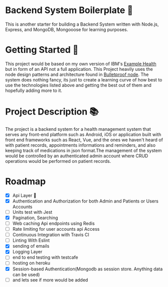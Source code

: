 # Backend System Boilerplate 📖

This is another starter for building a Backend System written with Node.js, Express, and MongoDB, Mongooose for learning purposes.

# Getting Started 🏁

This project would be based on my own version of IBM's [Example Health](https://developer.ibm.com/patterns/app-modernization-s2i-openshift/?cm_mmc=OSocial_Twitter-_-Developer_IBM+Developer-_-WW_WW-_-ibmdev-&cm_mmca1=000037FD&cm_mmca2=10010797&linkId=73533671) but in form of an API not a full application. This Project heavily uses the node design patterns and architecture found in [Bulletproof node](https://github.com/santiq/bulletproof-nodejs). The system does nothing fancy, its just to create a learning curve of how best to use the technologies listed above and getting the best out of them and hopefully adding more to it.

# Project Description 📚

The project is a backend system for a health management system that serves any front-end platform such as Android, iOS or application built with front end frameworks such as React, Vue, and the ones we haven't heard of with patient records, appointments informations and reminders, and also keeping track of medications in json format.The management of the system would be controlled by an authenticated admin account where CRUD operations would be performed on patient records.

# Roadmap

- [x] Api Layer 🍰
- [x] Authentication and Authorization for both Admin and Patients or Users Accounts
- [ ] Units test with Jest
- [x] Pagination, Searching
- [ ] Web caching Api endpoints using Redis
- [ ] Rate limiting for user accounts api Access
- [ ] Continuous Integration with Travis CI
- [ ] Linting With Eslint
- [x] sending of emails 
- [x] Logging Layer
- [ ] end to end testing with testcafe
- [ ] hosting on heroku
- [x] Session-based Authentication(Mongodb as session store. Anything data can be used)
- [ ] and lets see if more would be added
